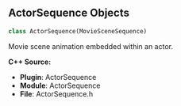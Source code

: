 ## ActorSequence Objects

```python
class ActorSequence(MovieSceneSequence)
```

Movie scene animation embedded within an actor.

**C++ Source:**

- **Plugin**: ActorSequence
- **Module**: ActorSequence
- **File**: ActorSequence.h

<a id="unreal.ActorSequenceComponent"></a>